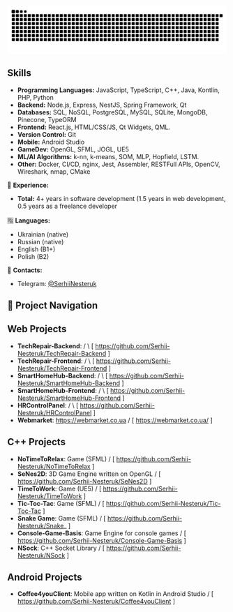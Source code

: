 <p align="center">
<picture>
  <source media="(prefers-color-scheme: dark)" srcset="https://raw.githubusercontent.com/Serhii-Nesteruk/Serhii-Nesteruk/output/github-contribution-grid-snake-dark.svg">
  <source media="(prefers-color-scheme: light)" srcset="https://raw.githubusercontent.com/Serhii-Nesteruk/Serhii-Nesteruk/output/github-contribution-grid-snake.svg">
  <img alt="github contribution grid snake animation" src="https://raw.githubusercontent.com/Serhii-Nesteruk/Serhii-Nesteruk/output/github-contribution-grid-snake.svg">
</picture>

## Skills
* **Programming Languages:** JavaScript, TypeScript, C++, Java, Kontlin, PHP, Python
* **Backend:** Node.js, Express, NestJS, Spring Framework, Qt  
* **Databases:** SQL, NoSQL, PostgreSQL, MySQL, SQLite, MongoDB, Pinecone, TypeORM
* **Frontend:** React.js, HTML/CSS/JS, Qt Widgets, QML.
* **Version Control:** Git
* **Mobile:** Android Studio
* **GameDev:** OpenGL, SFML, JOGL, UE5
* **ML/AI Algorithms:** k-nn, k-means, SOM, MLP, Hopfield, LSTM.
* **Other:** Docker, CI/CD, nginx, Jest, Assembler, RESTFull APIs, OpenCV, Wireshark, nmap, CMake

🔧 **Experience:**

* **Total:** 4+ years in software development (1.5 years in web development, 0.5 years as a freelance developer

🈯 **Languages:**

* Ukrainian (native)
* Russian (native)
* English (B1+)
* Polish (B2)

📨 **Contacts:**

* Telegram: [@SerhiiNesteruk](https://t.me/SerhiiNesteruk)

## 📂 Project Navigation

## Web Projects

* **TechRepair-Backend**: / \               [ https://github.com/Serhii-Nesteruk/TechRepair-Backend ]
* **TechRepair-Frontend**: / \              [ https://github.com/Serhii-Nesteruk/TechRepair-Frontend ]
* **SmartHomeHub-Backend**: / \             [ https://github.com/Serhii-Nesteruk/SmartHomeHub-Backend ]
* **SmartHomeHub-Frontend**: / \            [ https://github.com/Serhii-Nesteruk/SmartHomeHub-Frontend ]
* **HRControlPanel**: / \                   [ https://github.com/Serhii-Nesteruk/HRControlPanel ]
* **Webmarket**: https://webmarket.co.ua / \[ https://webmarket.co.ua/ ]

## C++ Projects

* **NoTimeToRelax**: Game (SFML) / \[ https://github.com/Serhii-Nesteruk/NoTimeToRelax ]
* **SeNes2D**: 3D Game Engine written on OpenGL / \[ https://github.com/Serhii-Nesteruk/SeNes2D ]
* **TimeToWork**: Game (UE5) / \[ https://github.com/Serhii-Nesteruk/TimeToWork ]
* **Tic-Toc-Tac**: Game (SFML) / \[ https://github.com/Serhii-Nesteruk/Tic-Toc-Tac ]
* **Snake Game**: Game (SFML) / \[ https://github.com/Serhii-Nesteruk/Snake_ ]
* **Console-Game-Basis**: Game Engine for console games / \[ https://github.com/Serhii-Nesteruk/Console-Game-Basis ]
* **NSock**: C++ Socket Library / \[ https://github.com/Serhii-Nesteruk/NSock ]

## Android Projects
* **Coffee4youClient**: Mobile app written on Kotlin in Android Studio / \[ https://github.com/Serhii-Nesteruk/Coffee4youClient ]



